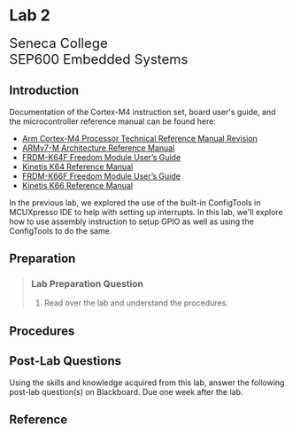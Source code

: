 # Lab 2

<font size="5">
Seneca College</br>
SEP600 Embedded Systems
</font>

## Introduction

Documentation of the Cortex-M4 instruction set, board user's guide, and the microcontroller reference manual can be found here:

- [Arm Cortex-M4 Processor Technical Reference Manual Revision](https://developer.arm.com/documentation/100166/0001)
- [ARMv7-M Architecture Reference Manual](https://developer.arm.com/documentation/ddi0403/latest/)
- [FRDM-K64F Freedom Module User’s Guide](https://www.nxp.com/webapp/Download?colCode=FRDMK64FUG)
- [Kinetis K64 Reference Manual](https://www.nxp.com/webapp/Download?colCode=K64P144M120SF5RM)
- [FRDM-K66F Freedom Module User’s Guide](https://www.nxp.com/webapp/Download?colCode=FRDMK66FUG)
- [Kinetis K66 Reference Manual](https://www.nxp.com/webapp/Download?colCode=K66P144M180SF5RMV2)

In the previous lab, we explored the use of the built-in ConfigTools in MCUXpresso IDE to help with setting up interrupts. In this lab, we'll explore how to use assembly instruction to setup GPIO as well as using the ConfigTools to do the same.

## Preparation

> ### Lab Preparation Question
> 1. Read over the lab and understand the procedures.

## Procedures

## Post-Lab Questions

Using the skills and knowledge acquired from this lab, answer the following post-lab question(s) on Blackboard. Due one week after the lab.

## Reference